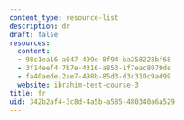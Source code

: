 ```yaml
---
content_type: resource-list
description: dr
draft: false
resources:
  content:
  - 98c1ea16-a047-499e-8f94-ba258228bf68
  - 3f14eef4-7b7e-4316-a853-1f7eac8079de
  - fa40aede-2ae7-498b-85d3-d3c310c9ad99
  website: ibrahim-test-course-3
title: fr
uid: 342b2af4-3c8d-4a5b-a585-480340a6a529
---
```

